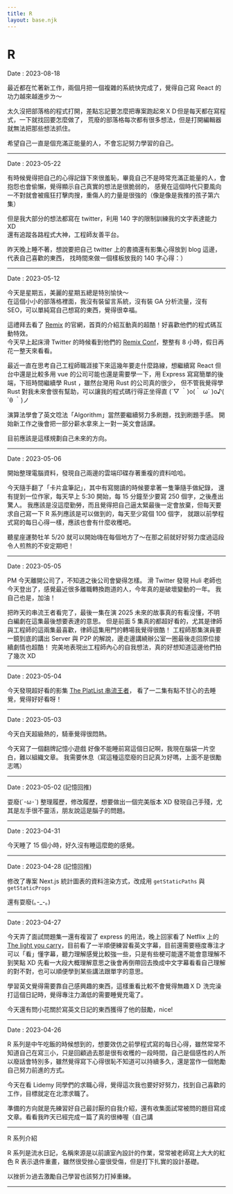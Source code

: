 ```yaml
---
title: R
layout: base.njk
---
```


# R

Date : 2023-08-18

最近都在忙著新工作，兩個月把一個複雜的系統快完成了，覺得自己寫 React 的功力越來越進步ㄌ～

太久沒把部落格的程式打開，差點忘記要怎麼把專案跑起來ＸＤ但是每天都在寫程式，一下就找回要怎麼做了，
荒廢的部落格每次都有很多想法，但是打開編輯器就無法把那些想法抓住。

希望自己一直是個充滿正能量的人，不會忘記努力學習的自己。

---

Date : 2023-05-22

有時候覺得把自己的心得記錄下來很羞恥，畢竟自己不是時常充滿正能量的人，會抱怨也會偷懶，覺得顯示自己真實的想法是很脆弱的，
感覺在這個時代只要風向一不對就會被瘋狂打擊肉搜，重傷人的力量是很強的（像是像是我推的孩子第六集）</br>

但是我大部分的想法都寫在 twitter，利用 140 字的限制訓練我的文字表達能力 XD</br>
還有追蹤各路程式大神，工程師友善平台。

昨天晚上睡不著，想說要把自己 twitter 上的書摘還有影集心得放到 blog 這邊，代表自己喜歡的東西，
找時間來做一個樣板放我的 140 字心得：）

---

Date : 2023-05-12

今天是星期五，美麗的星期五總是特別愉快～</br>
在這個小小的部落格裡面，我沒有裝留言系統，沒有裝 GA 分析流量，沒有 SEO，可以單純寫自己想寫的東西，覺得很幸福。

這禮拜去看了 [Remix](https://remix.run/) 的官網，首頁的介紹互動真的超酷！好喜歡他們的程式碼互動特效。</br>
今天早上起床滑 Twitter 的時候看到他們的 [Remix Conf](https://www.youtube.com/watch?v=wobP9yhrmhQ)，整整有 8 小時，假日再花一整天來看看。

最近一直在思考自己工程師職涯接下來這幾年要走什麼路線，想繼續寫 React 但台中還是比較多用 vue 的公司可能也還是需要學一下，用 Express 寫寫簡單的後端，下班時間繼續學 Rust ，雖然台灣用 Rust 的公司真的很少，
但不管我覺得學 Rust 對我未來會很有幫助，可以讓我的程式碼行得正坐得直 (´▽ ｀)o(｀ ω´ )o♪( ´θ ｀)ノ

演算法學會了英文唸法「Algorithm」當然要繼續努力多刷題，找到刷題手感。
開始新工作之後會把一部分薪水拿來上一對一英文會話課。

目前應該是這樣規劃自己未來的方向。

---

Date : 2023-05-06

開始整理電腦資料，發現自己兩邊的雲端印碟存著重複的資料哈哈。

今天隨手翻了「卡片盒筆記」，其中有寫閱讀的時候要拿著一隻筆隨手做紀錄，
還有提到一位作家，每天早上 5:30 開始，每 15 分鐘至少要寫 250 個字，之後產出驚人。
我應該是沒這麼勤勞，而且覺得把自己逼太緊最後一定會放棄，但每天要求自己寫一下 R 系列應該是可以做到的，每天至少寫個 100 個字，
就跟以前學程式寫的每日心得一樣，應該也會有什麼收穫吧。

聽星座運勢牡羊 5/20 就可以開始嗨在每個地方了～在那之前就好好努力度過這段令人煎熬的不安定期吧！

---

Date : 2023-05-05

PM 今天離開公司了，不知道之後公司會變得怎樣。
滑 Twitter 發現 Huli 老師也今天登出了，感覺最近很多離職轉換跑道的人，今年真的是破壞變動的一年。
我自己也是，加油！

把昨天的串流王者看完了，最後一集在演 2025 未來的故事真的有看沒懂，不明白編劇在這集最後想要表達的意思。
但是前面 5 集真的都超好看的，尤其是律師與工程師的這兩集最喜歡，律師這集用門的轉場我覺得很酷！
工程師那集演員要一鏡到底的講出 Server 與 P2P 的解說，邊走邊講繞辦公室一圈最後走回原位接續劇情也超酷！
完美地表現出工程師內心的自我想法，真的好想知道這邊他們拍了幾次 XD

---

Date : 2023-05-04

今天發現超好看的影集 [The PlatList 串流王者](https://www.netflix.com/tw/title/81186296)，
看了一二集有點不甘心的去睡覺，覺得好好看呀！

---

Date : 2023-05-03

今天白天超級熱的，騎車覺得很悶熱。

今天寫了一個翻牌記憶小遊戲
好像不能睡前寫這個日記啊，我現在腦袋一片空白，難以組織文章。
我需要休息（寫這種這麼廢的日記真ㄉ好嗎，上面不是很勵志嗎）

---

Date : 2023-05-02 (記憶回推)

耍廢(´･ω･`)
整理履歷，修改履歷，想要做出一個完美版本 XD
發現自己手殘，尤其是左手很不靈活，朋友說這是腦子的問題。

---

Date : 2023-04-31

今天睡了 15 個小時，好久沒有睡這麼飽的感覺。

---

Date : 2023-04-28 (記憶回推)

修改了專案 Next.js 統計圖表的資料渲染方式，改成用 `getStaticPaths` 與 `getStaticProps`

還有耍廢(｡-\_-｡)

---

Date : 2023-04-27

今天弄了面試問題集一還有複習了 express 的用法，晚上回家看了 Netflix 上的 [The light you carry](https://www.netflix.com/title/81657245)，目前看了一半順便練習看英文字幕，目前還需要極度專注才可以「看」懂字幕，聽力理解感覺比較強一些，只是有些梗可能還不能會意理解不到笑點 XD
先看一大段大概理解意思之後會再倒帶回去換成中文字幕看看自己理解的對不對，也可以順便學到某些講法跟單字的意思。

學習英文覺得需要靠自己感興趣的東西，這樣重看比較不會覺得無趣ＸＤ
洗完澡打這個日記時，覺得專注力滿低的需要睡覺充電了。

今天還有問小花關於寫英文日記的東西獲得了他的鼓勵，nice!

---

Date : 2023-04-26

R 系列是中午吃飯的時候想到的，想要效仿之前學程式寫的每日心得，雖然常常不知道自己在寫三小，只是回顧過去那是很有收穫的一段時間，自己是個感性的人所以廢話會特別多，雖然覺得寫下心得很恥不知道可以持續多久，還是當作一個勉勵自己努力前進的方式。

今天在看 Lidemy 同學們的求職心得，覺得這次我也要好好努力，找到自己喜歡的工作，目標就定在北漂求職了。

準備的方向就是先練習好自己最討厭的自我介紹，還有收集面試常被問的題目寫成文章。看看我昨天已經完成一篇了真的很棒喔（自己講

---

R 系列介紹

R 系列是流水日記，名稱來源是以前讀室內設計的作業，常常被老師寫上大大的紅色 R 表示退件重畫，雖然很受挫心靈很受傷，但是打下扎實的設計基礎。

以挫折ㄉ過去激勵自己學習也該努力打掉重練。

---

